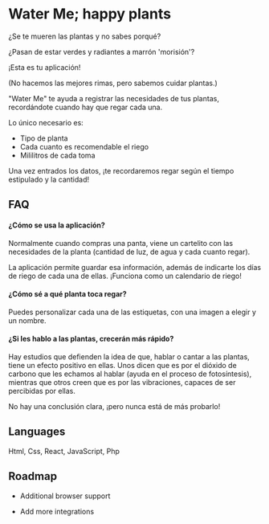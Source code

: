 # Water Me; happy plants

¿Se te mueren las plantas y no sabes porqué?

¿Pasan de estar verdes y radiantes a marrón 'morisión'?

¡Esta es tu aplicación! 

(No hacemos las mejores rimas, pero sabemos cuidar plantas.)

"Water Me" te ayuda a registrar las necesidades de tus plantas, recordándote cuando hay que regar cada una. 

Lo único necesario es: 
* Tipo de planta
* Cada cuanto es recomendable el riego
* Mililitros de cada toma

Una vez entrados los datos, ¡te recordaremos regar según el tiempo estipulado y la cantidad!





## FAQ

#### ¿Cómo se usa la aplicación?

Normalmente cuando compras una panta, viene un cartelito con las necesidades de la planta (cantidad de luz, de agua y cada cuanto regar). 

La aplicación permite guardar esa información, además de indicarte los días de riego de cada una de ellas. ¡Funciona como un calendario de riego!

#### ¿Cómo sé a qué planta toca regar?

Puedes personalizar cada una de las estiquetas, con una imagen a elegir y un nombre. 

#### ¿Si les hablo a las plantas, crecerán más rápido? 

Hay estudios que defienden la idea de que, hablar o cantar a las plantas, tiene un efecto positivo en ellas. Unos dicen que es por el dióxido de carbono que les echamos al hablar (ayuda en el proceso de fotosíntesis), mientras que otros creen que es por las vibraciones, capaces de ser percibidas por ellas. 

No hay una conclusión clara, ¡pero nunca está de más probarlo!
## Languages
Html, Css, React, JavaScript, Php
## Roadmap

- Additional browser support

- Add more integrations

